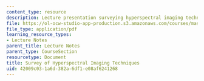 ```yaml
---
content_type: resource
description: Lecture presentation surveying hyperspectral imaging techniques.
file: https://ol-ocw-studio-app-production.s3.amazonaws.com/courses/mas-531-computational-camera-and-photography-fall-2009/42009c031a6d382a6df1e08af6241268_MITMAS_531F09_lec08_3.pdf
file_type: application/pdf
learning_resource_types:
- Lecture Notes
parent_title: Lecture Notes
parent_type: CourseSection
resourcetype: Document
title: Survey of Hyperspectral Imaging Techniques
uid: 42009c03-1a6d-382a-6df1-e08af6241268
---
```

